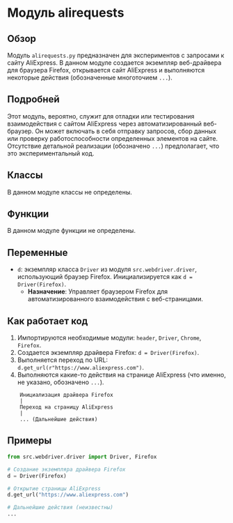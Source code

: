# Модуль alirequests

## Обзор

Модуль `alirequests.py` предназначен для экспериментов с запросами к сайту AliExpress. В данном модуле создается экземпляр веб-драйвера для браузера Firefox, открывается сайт AliExpress и выполняются некоторые действия (обозначенные многоточием `...`).

## Подробней

Этот модуль, вероятно, служит для отладки или тестирования взаимодействия с сайтом AliExpress через автоматизированный веб-браузер. Он может включать в себя отправку запросов, сбор данных или проверку работоспособности определенных элементов на сайте. Отсутствие детальной реализации (обозначено `...`) предполагает, что это экспериментальный код.

## Классы

В данном модуле классы не определены.

## Функции

В данном модуле функции не определены.

## Переменные

- `d`: экземпляр класса `Driver` из модуля `src.webdriver.driver`, использующий браузер Firefox. Инициализируется как `d = Driver(Firefox)`.
    - **Назначение**: Управляет браузером Firefox для автоматизированного взаимодействия с веб-страницами.

## Как работает код

1.  Импортируются необходимые модули: `header`, `Driver`, `Chrome`, `Firefox`.
2.  Создается экземпляр драйвера Firefox: `d = Driver(Firefox)`.
3.  Выполняется переход по URL: `d.get_url(r"https://www.aliexpress.com")`.
4.  Выполняются какие-то действия на странице AliExpress (что именно, не указано, обозначено `...`).

```ascii
    Инициализация драйвера Firefox
    |
    Переход на страницу AliExpress
    |
    ... (Дальнейшие действия)
```

## Примеры

```python
from src.webdriver.driver import Driver, Firefox

# Создание экземпляра драйвера Firefox
d = Driver(Firefox)

# Открытие страницы AliExpress
d.get_url("https://www.aliexpress.com")

# Дальнейшие действия (неизвестны)
...